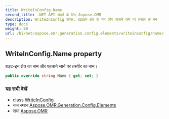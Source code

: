 ```yaml
---
title: WriteInConfig.Name
second_title: .NET API संदर्भ के लिए Aspose.OMR
description: WriteInConfig संपत्त. रइटइन क्षेत्र क नम और पहचने जने पर तस्वर क नम
type: docs
weight: 80
url: /hi/net/aspose.omr.generation.config.elements/writeinconfig/name/
---
```

## WriteInConfig.Name property

राइट-इन क्षेत्र का नाम और पहचाने जाने पर तस्वीर का नाम।

```csharp
public override string Name { get; set; }
```

### यह सभी देखें

* class [WriteInConfig](../)
* नाम स्थान [Aspose.OMR.Generation.Config.Elements](../../writeinconfig/)
* सभा [Aspose.OMR](../../../)


